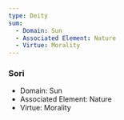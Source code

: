 ```yaml
---
type: Deity
sum:
  - Domain: Sun
  - Associated Element: Nature
  - Virtue: Morality
---
```

### Sori
- Domain: Sun
- Associated Element: Nature
- Virtue: Morality 
